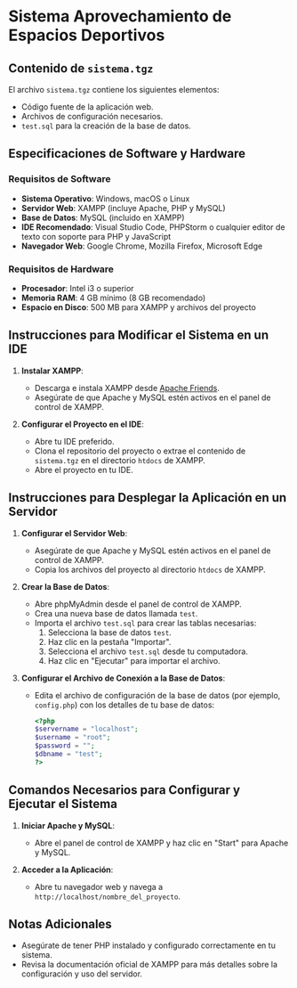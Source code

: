 # Sistema Aprovechamiento de Espacios Deportivos

## Contenido de `sistema.tgz`

El archivo `sistema.tgz` contiene los siguientes elementos:
- Código fuente de la aplicación web.
- Archivos de configuración necesarios.
- `test.sql` para la creación de la base de datos.

## Especificaciones de Software y Hardware

### Requisitos de Software

- **Sistema Operativo**: Windows, macOS o Linux
- **Servidor Web**: XAMPP (incluye Apache, PHP y MySQL)
- **Base de Datos**: MySQL (incluido en XAMPP)
- **IDE Recomendado**: Visual Studio Code, PHPStorm o cualquier editor de texto con soporte para PHP y JavaScript
- **Navegador Web**: Google Chrome, Mozilla Firefox, Microsoft Edge

### Requisitos de Hardware

- **Procesador**: Intel i3 o superior
- **Memoria RAM**: 4 GB mínimo (8 GB recomendado)
- **Espacio en Disco**: 500 MB para XAMPP y archivos del proyecto

## Instrucciones para Modificar el Sistema en un IDE

1. **Instalar XAMPP**:
   - Descarga e instala XAMPP desde [Apache Friends](https://www.apachefriends.org/es/download.html).
   - Asegúrate de que Apache y MySQL estén activos en el panel de control de XAMPP.

2. **Configurar el Proyecto en el IDE**:
   - Abre tu IDE preferido.
   - Clona el repositorio del proyecto o extrae el contenido de `sistema.tgz` en el directorio `htdocs` de XAMPP.
   - Abre el proyecto en tu IDE.

## Instrucciones para Desplegar la Aplicación en un Servidor

1. **Configurar el Servidor Web**:
   - Asegúrate de que Apache y MySQL estén activos en el panel de control de XAMPP.
   - Copia los archivos del proyecto al directorio `htdocs` de XAMPP.

2. **Crear la Base de Datos**:
   - Abre phpMyAdmin desde el panel de control de XAMPP.
   - Crea una nueva base de datos llamada `test`.
   - Importa el archivo `test.sql` para crear las tablas necesarias:
     1. Selecciona la base de datos `test`.
     2. Haz clic en la pestaña "Importar".
     3. Selecciona el archivo `test.sql` desde tu computadora.
     4. Haz clic en "Ejecutar" para importar el archivo.

3. **Configurar el Archivo de Conexión a la Base de Datos**:
   - Edita el archivo de configuración de la base de datos (por ejemplo, `config.php`) con los detalles de tu base de datos:
     ```php
     <?php
     $servername = "localhost";
     $username = "root";
     $password = "";
     $dbname = "test";
     ?>
     ```

## Comandos Necesarios para Configurar y Ejecutar el Sistema

1. **Iniciar Apache y MySQL**:
   - Abre el panel de control de XAMPP y haz clic en "Start" para Apache y MySQL.

2. **Acceder a la Aplicación**:
   - Abre tu navegador web y navega a `http://localhost/nombre_del_proyecto`.


## Notas Adicionales

- Asegúrate de tener PHP instalado y configurado correctamente en tu sistema.
- Revisa la documentación oficial de XAMPP para más detalles sobre la configuración y uso del servidor.
